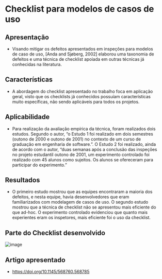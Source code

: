 # Checklist para modelos de casos de uso

## Apresentação
 * Visando mitigar os defeitos apresentados em inspeções para modelos de caso de uso, [Anda and Sjøberg, 2002] elaborou uma taxonomia de defeitos e uma técnica de checklist apoiada em outras técnicas já conhecidas na literatura.

## Características 
  *  A abordagem do checklist apresentado no trabalho foca em aplicação geral, visto que os checklists já conhecidos
possuíam características muito específicas, não sendo aplicáveis para todos os projetos.

## Aplicabilidade
  *  Para realização da avaliação empírica da técnica, foram realizados dois estudos. Segundo o autor, “o Estudo 1 foi realizado em dois semestres (outono de 2000 e outono de 2001) no contexto de um curso de graduação em engenharia de software.”. O Estudo 2 foi realizado, ainda de acordo com o autor, “duas semanas após a conclusão das inspeções no projeto estudantil outono de 2001, um experimento controlado foi realizado com 45 alunos como sujeitos. Os alunos se ofereceram para participar do experimento.” 
 
 ## Resultados
  * O primeiro estudo mostrou que as equipes encontraram a
maioria dos defeitos, e nesta equipe, havia desenvolvedores que eram familiarizados com modelagem de casos de uso. O segundo estudo mostrou que a técnica de checklist não se apresentou mais eficiente do que ad-hoc. O experimento controlado evidenciou que quanto mais experientes eram os inspetores, mais eficiente foi o uso da checklist. 

## Parte do Checklist desenvolvido 
 ![image](https://user-images.githubusercontent.com/49456679/181312474-a1b0b47e-da5f-4e04-87c8-0b9a92b62d4e.png)

## Artigo apresentado 
  * https://doi.org/10.1145/568760.568785 
 
